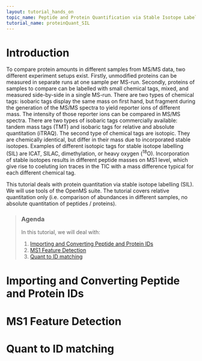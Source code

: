 ```yaml
---
layout: tutorial_hands_on
topic_name: Peptide and Protein Quantification via Stable Isotope Labelling (SIL)
tutorial_name: proteinQuant_SIL
---
```


# Introduction
To compare protein amounts in different samples from MS/MS data, two different experiment setups exist. Firstly, unmodified proteins can be measured in separate runs at one sample per MS-run. Secondly, proteins of samples to compare can be labelled with small chemical tags, mixed, and measured side-by-side in a single MS-run. There are two types of chemical tags: isobaric tags display the same mass on first hand, but fragment during the generation of the MS/MS spectra to yield reporter ions of different mass. The intensity of those reporter ions can be compared in MS/MS spectra. There are two types of isobaric tags commercially available: tandem mass tags (TMT) and isobaric tags for relative and absolute quantitation (iTRAQ). The second type of chemical tags are isotopic. They are chemically identical, but differ in their mass due to incorporated stable isotopes. Examples of different isotopic tags for stable isotope labelling (SIL) are ICAT, SILAC, dimethylation, or heavy oxygen (<sup>18</sup>O). Incorporation of stable isotopes results in different peptide masses on MS1 level, which give rise to coeluting ion traces in the TIC with a mass difference typical for each different chemical tag.

This tutorial deals with protein quantitation via stable isotope labelling (SIL). We will use tools of the OpenMS suite. The tutorial covers relative quantitation only (i.e. comparison of abundances in different samples, no absolute quantitation of peptides / proteins).

> ### Agenda
>
> In this tutorial, we will deal with:
>
> 1. [Importing and Converting Peptide and Protein IDs](#importing-ids)
> 2. [MS1 Feature Detection](#ms1-feature-detection)
> 3. [Quant to ID matching](#quant-to-id-matching)

# Importing and Converting Peptide and Protein IDs

# MS1 Feature Detection

# Quant to ID matching
